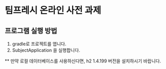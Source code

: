 # 팀프레시 온라인 사전 과제

## 프로그램 실행 방법
1. gradle로 프로젝트를 엽니다.
2. SubjectApplication 을 실행합니다.

** 만약 로컬 데이터베이스를 사용하신다면, h2 1.4.199 버전을 설치하시기 바랍니다.